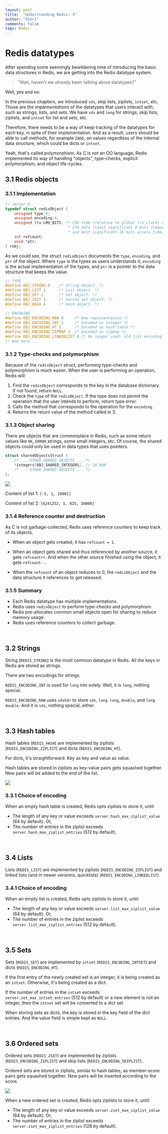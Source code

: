 ```yaml
---
layout: post
title:  "Understanding Redis: 3"
author: "Shori"
comments: false
tags: Redis
---
```


# Redis datatypes

After spending some seemingly bewildering time of introducing the basic data structures in Redis, we are getting into the Redis datatype system.

> "Wait, haven't we *already* been talking about datatypes?"

Well, yes and no.

In the previous chapters, we introduced ```sds```, skip lists, ziplists, ```intset```, etc. Those are the *implementations* of the datatypes that users interact with, such as strings, lists, and sets. We have ```sds``` and ```long``` for strings, skip lists, ziplists, and ```intset``` for list and sets, etc.

Therefore, there needs to be a way of keep tracking of the datatypes for each key, in spite of their implementation. And as a result, users should be able to call methods, for example ```ZADD```, on values regardless of the internal data structure, which could be dicts or ```intset```.

Yeah, that's called polymorphism. As C is not an OO language, Redis implemented its way of handling "objects", type-checks, explicit polymorphism, and object life-cycles.

## 3.1 Redis objects

### 3.1.1 Implementation
```c
// server.h
typedef struct redisObject {
    unsigned type:4;
    unsigned encoding:4;
    unsigned lru:LRU_BITS; /* LRU time (relative to global lru_clock) or
                            * LFU data (least significant 8 bits frequency
                            * and most significant 16 bits access time). */
    int refcount;
    void *ptr;
} robj;
```
As we could see, the struct ```redisObject``` documents the ```type```, ```encoding```, and ```ptr``` of the object. Where ```type``` is the types as users understands it, ```encoding``` is the actual implementation of the types, and ```ptr``` is a pointer to the data structure that keeps the value.

```c
// TYPE
#define OBJ_STRING 0    /* String object. */
#define OBJ_LIST 1      /* List object. */
#define OBJ_SET 2       /* Set object. */
#define OBJ_ZSET 3      /* Sorted set object. */
#define OBJ_HASH 4      /* Hash object. */

// ENCODING
#define OBJ_ENCODING_RAW 0     /* Raw representation */
#define OBJ_ENCODING_INT 1     /* Encoded as integer */
#define OBJ_ENCODING_HT 2      /* Encoded as hash table */
#define OBJ_ENCODING_ZIPMAP 3  /* Encoded as zipmap */
#define OBJ_ENCODING_LINKEDLIST 4 /* No longer used: old list encoding. */
// And more ...
```

### 3.1.2 Type-checks and polymorphism

Because of the ```redisObject``` struct, performing type-checks and polymorphism is much easier. When the user is performing an operation, Redis will:

1. Find the ```redisObject``` corresponds to the key in the database dictionary. If not found, return ```NULL```.
2. Check the ```type``` of the ```redisObject```. If the type does not permit the operation that the user intends to perform, return type error.
3. Calls the method that corresponds to the operation for the ```encoding```.
4. Returns the return value of the method called in 3.

### 3.1.3 Object sharing

There are objects that are commonplace in Redis, such as some return values like ```OK```, ```ERROR``` strings, some small integers, etc. Of course, the shared objects could only be used in data types that uses pointers.

```c
struct sharedObjectsStruct {
    /* ... OTHER SHARED OBJECTS ... */
    *integers[OBJ_SHARED_INTEGERS], // 10,000
    /* ... OTHER SHARED OBJECTS ... */
};
```

![](../assets/redis-3/shareobj1.png)

Content of list 1: ```[-5, 1, 10001]```

Content of list 2: ```[6241252, 1, 825, 10000]```

### 3.1.4 Reference counter and destruction

As C is not garbage-collected, Redis uses reference counters to keep track of its objects.

* When an object gets created, it has ```refcount = 1```. 

* When an object gets shared and thus referenced by another source, it gets ```refcount++```. And when the other source finished using the object, it gets ```refcount--```.

* When the ```refcount``` of an object reduces to 0, the ```redisObject``` and the data structure it references to get released.

### 3.1.5 Summary

* Each Redis datatype has multiple implementations.
* Redis uses ```redisObject``` to perform type-checks and polymorphism.
* Redis pre-allocates common small objects open for sharing to reduce memory usage.
* Redis uses reference counters to collect garbage.

<br>

## 3.2 Strings

String (```REDIS_STRING```) is the most common datatype in Redis. All the keys in Redis are stored as strings.

There are two encodings for strings.

```REDIS_ENCODING_INT``` is used for ```long``` ints solely. Well, it is ```long```, nothing special.

```REDIS_ENCODING_RAW``` uses ```sdshdr``` to store ```sds```, ```long long```, ```double```, and ```long double```. And it is ```sds```, nothing special, either.

<br>

## 3.3 Hash tables

Hash tables (```REDIS_HASH```) are implemented by ziplists (```REDIS_ENCODING_ZIPLIST```) and dicts (```REDIS_ENCODING_HT```).

For dicts, it's straightforward. Key as key and value as value.

Hash tables are stored in ziplists as key-value pairs gets squashed together. New pairs will be added to the end of the list.

![](../assets/redis-3/ziplist.png)

### 3.3.1 Choice of encoding

When an empty hash table is created, Redis opts ziplists to store it, until:

* The length of any key or value exceeds ```server.hash_max_ziplist_value``` (64 by default). Or,
* The number of entries in the ziplist exceeds ```server.hash_max_ziplist_entries``` (512 by default).

<br>

## 3.4 Lists

Lists (```REDIS_LIST```) are implemented by ziplists 
(```REDIS_ENCODING_ZIPLIST```) and linked lists (and in newer versions, quicklists) (```REDIS_ENCODING_LINKEDLIST```).

### 3.4.1 Choice of encoding

When an empty list is created, Redis opts ziplists to store it, until:

* The length of any key or value exceeds ```server.list_max_ziplist_value``` (64 by default). Or,
* The number of entries in the ziplist exceeds ```server.list_max_ziplist_entries``` (512 by default).

<br>

## 3.5 Sets

Sets (```REDIS_SET```) are implemented by ```intset``` (```REDIS_ENCODING_INTSET```) and dicts (```REDIS_ENCODING_HT```).

If the first entry of the newly created set is an integer, it is being created as an ```intset```. Otherwise, it's being created as a dict.

If the number of entries in the ```intset``` exceeds ```server.set_max_intset_entries``` (512 by default) or a new element is not an integer, then the ```intset``` set will be converted to a dict set.

When storing sets as dicts, the key is stored in the key field of the dict entries. And the value field is simple kept as ```NULL```.

<br>

## 3.6 Ordered sets

Ordered sets (```REDIS_ZSET```) are implemented by ziplists 
(```REDIS_ENCODING_ZIPLIST```) and skip lists (```REDIS_ENCODING_SKIPLIST```).

Ordered sets are stored in ziplists, similar to hash tables, as member-score pairs gets squashed together. New pairs will be inserted according to the score.

![](../assets/redis-3/ziplist2.png)

When a new ordered set is created, Redis opts ziplists to store it, until:

* The length of any key or value exceeds ```server.zset_max_ziplist_value``` (64 by default). Or,
* The number of entries in the ziplist exceeds ```server.zset_max_ziplist_entries``` (128 by default).